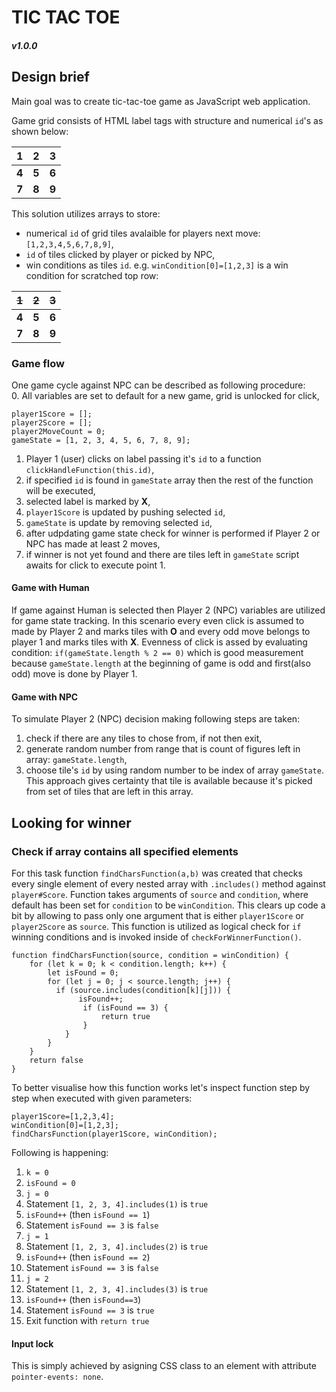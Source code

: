 TIC TAC TOE 
======
##### v1.0.0

## Design brief
   Main goal was to create tic-tac-toe game as JavaScript web application.
   
   Game grid consists of HTML label tags with structure and numerical `id`'s as shown below:

 **1** | **2** | **3**
 :---: |:---:| :---:
 **4** | **5** | **6** 
 **7** | **8** | **9**
  
   This solution utilizes arrays to store:
   + numerical `id` of grid tiles avalaible for players next move: `[1,2,3,4,5,6,7,8,9]`,
   + `id` of tiles clicked by player or picked by NPC,
   + win conditions as tiles `id`. e.g. `winCondition[0]=[1,2,3]` is a win condition for scratched top row:
   
 ~~**1**~~ | ~~**2**~~ | ~~**3**~~
 :---: |:---:| :---:
 **4** | **5** | **6** 
 **7** | **8** | **9**
 
 ### Game flow
 One game cycle against NPC can be described as following procedure:  
 0. All variables are set to default for a new game, grid is unlocked for click,
 ```
 player1Score = [];
 player2Score = [];
 player2MoveCount = 0;
 gameState = [1, 2, 3, 4, 5, 6, 7, 8, 9];
 ```
 1. Player 1 (user) clicks on label passing it's `id` to a function `clickHandleFunction(this.id)`,
 2. if specified `id` is found in `gameState` array then the rest of the function will be executed,
 4. selected label is marked by **X**,
 5. `player1Score` is updated by pushing selected `id`,
 6. `gameState` is update by removing selected `id`,
 7. after udpdating game state check for winner is performed if Player 2 or NPC has made at least 2 moves,
 8. if winner is not yet found and there are tiles left in `gameState` script awaits for click to execute point 1.
 
#### Game with Human
If game against Human is selected then Player 2 (NPC) variables are utilized for game state tracking.
In this scenario every even click is assumed to made by Player 2 and marks tiles with **O** and every odd
move belongs to player 1 and marks tiles with **X**.
Evenness of click is assed by evaluating condition: `if(gameState.length % 2 == 0)` which is good measurement because
`gameState.length` at the beginning of game is odd and first(also odd) move is done by Player 1.

#### Game with NPC
To simulate Player 2 (NPC) decision making following steps are taken:
1. check if there are any tiles to chose from, if not then exit,
2. generate random number from range that is count of figures left in array: `gameState.length`,
3. choose tile's `id` by using random number to be index of array `gameState`.
This approach gives certainty that tile is available because it's picked from set of tiles that are left in this array.

## Looking for winner
### Check if array contains all specified elements

For this task function `findCharsFunction(a,b)` was created that checks every single element of every nested array with `.includes()` method against `player#Score`. Function takes arguments of `source` and `condition`, where default has been set for `condition` to be `winCondition`. This clears up code a bit by allowing to pass only one argument that is either `player1Score` or `player2Score` as `source`.
This function is utilized as logical check for `if` winning conditions and is invoked inside of `checkForWinnerFunction()`.

```.
function findCharsFunction(source, condition = winCondition) {
    for (let k = 0; k < condition.length; k++) {
        let isFound = 0;
        for (let j = 0; j < source.length; j++) {
          if (source.includes(condition[k][j])) {
               isFound++;
                if (isFound == 3) {
                    return true
                }
            }
        }
    }
    return false
}
```
To better visualise how this function works let's inspect function step by step when executed with given parameters:  
```
player1Score=[1,2,3,4];
winCondition[0]=[1,2,3];
findCharsFunction(player1Score, winCondition);
```

Following is happening:
1. `k = 0`
2. `isFound = 0`
3. `j = 0`
4. Statement `[1, 2, 3, 4].includes(1)` is `true`
5. `isFound++` (then `isFound == 1`)
6.  Statement `isFound == 3` is `false`
7. `j = 1`
8. Statement `[1, 2, 3, 4].includes(2)` is `true`
9. `isFound++` (then `isFound == 2`)
10.  Statement `isFound == 3` is `false`
11. `j = 2`
12. Statement `[1, 2, 3, 4].includes(3)` is `true`
13. `isFound++` (then `isFound==3`)
14. Statement `isFound == 3` is `true`
15. Exit function with `return true`

#### Input lock
This is simply achieved by asigning CSS class to an element with attribute `pointer-events: none`.